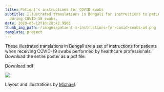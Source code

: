 ```yaml
---
title: Patient's instructions for COVID swabs
subtitle: Illustrated translations in Bengali for instructions to patients
  during COVID-19 swabs.
date: 2020-05-12T10:28:42.950Z
thumb_img_path: /images/patient-s-instructions-for-covid-swabs-a4.png
template: project
---
```

These illustrated translations in Bengali are a set of instructions for patients when receiving COVID-19 swabs performed by healthcare professionals.  Download the entire poster as a pdf file.

<a class="button" id="download-button" href="https://bit.ly/covidswab-pdf"  target="_blank" rel="noopener" style="margin-bottom: 0.75em;">Download pdf</a>

![](/images/patient-s-instructions-for-covid-swabs-a4.png)

Layout and illustrations by <a href="https://www.behance.net/michaelhuyouren" target="_blank" rel="noopener">Michael</a>.